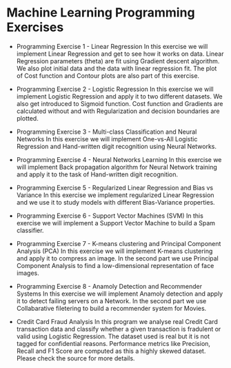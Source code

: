 # Machine Learning Programming Exercises

* Programming Exercise 1 - Linear Regression
In this exercise we will implement Linear Regression and get to see how it works on data.
Linear Regression parameters (theta) are fit using Gradient descent algorithm. We also plot initial data and the data with linear regression fit. The plot of Cost function and Contour plots are also part of this exercise.

* Programming Exercise 2 - Logistic Regression
In this exercise we will implement Logistic Regression and apply it to two different datasets. We also get introduced to Sigmoid function. Cost function and Gradients are calculated without and with Regularization and decision boundaries are plotted.

* Programming Exercise 3 - Multi-class Classification and Neural Networks
In this exercise we will implement One-vs-All Logistic Regression and Hand-written digit recognition using Neural Networks.

* Programming Exercise 4 - Neural Networks Learning
In this exercise we will implement Back propagation algorithm for Neural Network training and apply it to the task of Hand-written digit recognition.

* Programming Exercise 5 - Regularized Linear Regression and Bias vs Variance
In this exercise we implement regularized Linear Regression and we use it to study models with different Bias-Variance properties.

* Programming Exercise 6 - Support Vector Machines (SVM)
In this exercise we will implement a Support Vector Machine to build a Spam classifier.

* Programming Exercise 7 - K-means clustering and Principal Component Analysis (PCA)
In this exercise we will implement K-means clustering and apply it to compress an image. In the second part we use Principal Component Analysis to find a low-dimensional representation of face images.

* Programming Exercise 8 - Anamoly Detection and Recommender Systems
In this exercise we will implement Anamoly detection and apply it to detect failing servers on a Network. In the second part we use Collabarative filetering to build a recommender system for Movies.

* Credit Card Fraud Analysis
In this program we analyse real Credit Card transaction data and classify whether a given transaction is fradulent or valid using Logistic Regression. The dataset used is real but it is not tagged for confidential reasons. Performance metrics like Precision, Recall and F1 Score are computed as this a highly skewed dataset. Please check the source for more details.